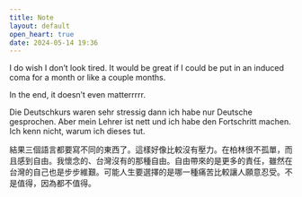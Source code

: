 ```yaml
---
title: Note
layout: default
open_heart: true
date: 2024-05-14 19:36
---
```


I do wish I don’t look tired. It would be great if I could be put in an induced coma for a month or like a couple months.

In the end, it doesn’t even matterrrrr.

Die Deutschkurs waren sehr stressig dann ich habe nur Deutsche gesprochen. Aber mein Lehrer ist nett und ich habe den Fortschritt machen. Ich kenn nicht, warum ich dieses tut. 

結果三個語言都要寫不同的東西了。這樣好像比較沒有壓力。在柏林很不孤單，而且感到自由。我懷念的、台灣沒有的那種自由。自由帶來的是更多的責任，雖然在台灣的自己也是步步維艱。可能人生要選擇的是哪一種痛苦比較讓人願意忍受。不是值得，因為都不值得。
